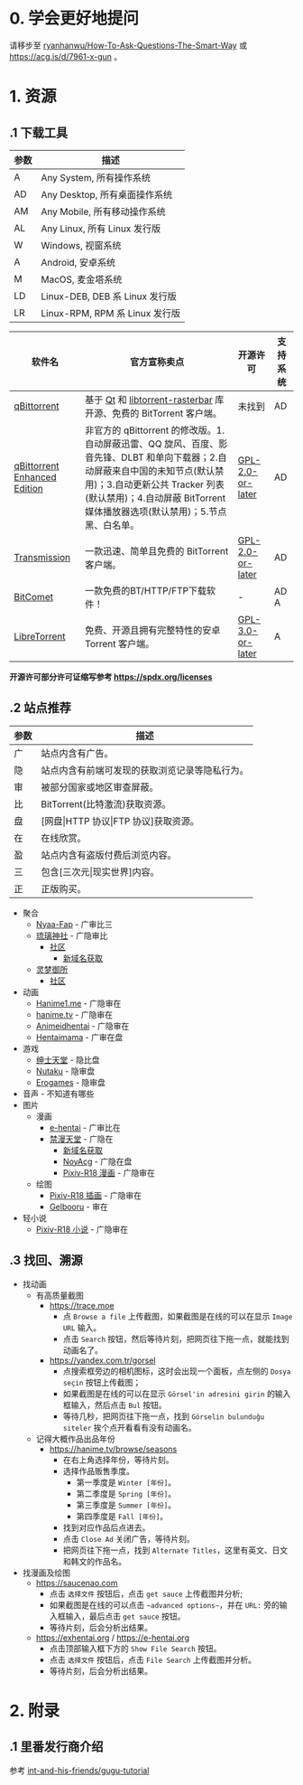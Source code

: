 # 0. 学会更好地提问

请移步至 [ryanhanwu/How-To-Ask-Questions-The-Smart-Way](https://github.com/ryanhanwu/How-To-Ask-Questions-The-Smart-Way) 或 https://acg.is/d/7961-x-gun 。

# 1. 资源

## .1 下载工具

参数 | 描述
| - | -
A | Any System, 所有操作系统
AD | Any Desktop, 所有桌面操作系统
AM | Any Mobile, 所有移动操作系统
AL | Any Linux, 所有 Linux 发行版
W | Windows, 视窗系统
A | Android, 安卓系统
M | MacOS, 麦金塔系统
LD | Linux-DEB, DEB 系 Linux 发行版
LR | Linux-RPM, RPM 系 Linux 发行版

软件名 | 官方宣称卖点 | 开源许可 | 支持系统
| - | - | - | -
[qBittorrent](https://www.qbittorrent.org/download.php) | 基于 [Qt](https://www.qt.io/zh-cn) 和 [libtorrent-rasterbar](https://www.libtorrent.org/) 库开源、免费的 BitTorrent 客户端。 | 未找到 | AD
[qBittorrent Enhanced Edition](https://github.com/c0re100/qBittorrent-Enhanced-Edition) | 非官方的 qBittorrent 的修改版。1.自动屏蔽迅雷、QQ 旋风、百度、影音先锋、DLBT 和单向下载器；2.自动屏蔽来自中国的未知节点(默认禁用)；3.自动更新公共 Tracker 列表(默认禁用)；4.自动屏蔽 BitTorrent 媒体播放器选项(默认禁用)；5.节点黑、白名单。 | [GPL-2.0-or-later](https://github.com/c0re100/qBittorrent-Enhanced-Edition/blob/v4_4_x/COPYING) | AD
[Transmission](https://transmissionbt.com) | 一款迅速、简单且免费的 BitTorrent 客户端。 | [GPL-2.0-or-later](https://github.com/transmission/transmission/blob/main/COPYING) | AD
[BitComet](https://www.bitcomet.com/tw) | 一款免费的BT/HTTP/FTP下载软件！ | - | AD A
[LibreTorrent](https://github.com/proninyaroslav/libretorrent/releases) | 免费、开源且拥有完整特性的安卓 Torrent 客户端。 | [GPL-3.0-or-later](https://github.com/proninyaroslav/libretorrent/blob/master/LICENSE.md) | A

**开源许可部分许可证缩写参考 https://spdx.org/licenses**


## .2 站点推荐

参数 | 描述
| - | -
广 | 站点内含有广告。
隐 | 站点内含有前端可发现的获取浏览记录等隐私行为。
审 | 被部分国家或地区审查屏蔽。
比 | BitTorrent(比特激流)获取资源。
盘 | [网盘\|HTTP 协议\|FTP 协议]获取资源。
在 | 在线欣赏。
盈 | 站点内含有盗版付费后浏览内容。
三 | 包含[三次元\|现实世界]内容。
正 | 正版购买。

- 聚合
  - [Nyaa-Fap](https://sukebei.nyaa.si) - 广审比三
  - [琉璃神社](https://hacg.cat/wp) - 广隐审比
    - [社区](https://hacg.cat/wp/bbs)
	  - [新域名获取](https://acg.gy)
  - [灵梦御所](https://blog.reimu.net)
    - [社区](https://acg.is)
- 动画
  - [Hanime1.me](https://hanime1.me) - 广隐审在
  - [hanime.tv](https://hanime.tv) - 广隐审在
  - [Animeidhentai](https://animeidhentai.com) - 广隐审在
  - [Hentaimama](https://hentaimama.io) - 广审在盘
- 游戏
  - [绅士天堂](https://www.aigalgame.com) - 隐比盘
  - [Nutaku](https://www.nutaku.net/zh) - 隐审盘
  - [Erogames](https://erogames.com/zh) - 隐审盘
- 音声 - 不知道有哪些
- 图片
  - 漫画
    - [e-hentai](https://e-hentai.org) - 广审比在
    - [禁漫天堂](jmcomic.asia) - 广隐在
  	  - [新域名获取](https://acg.gy)
	  - [NoyAcg](https://web.noy.asia) - 广隐在盘
	  - [Pixiv-R18 漫画](https://www.pixiv.net/manga?r=1) - 广隐审在
  - 绘图
    - [Pixiv-R18 插画](https://www.pixiv.net/cate_r18.php) - 广隐审在
    - [Gelbooru](https://gelbooru.com) - 审在
- 轻小说
  - [Pixiv-R18 小说](https://www.pixiv.net/novel/cate_r18.php) - 广隐审在


## .3 找回、溯源

- 找动画
  - 有高质量截图
    - https://trace.moe
      - 点 `Browse a file` 上传截图，如果截图是在线的可以在显示 `Image URL` 输入。
      - 点击 `Search` 按钮，然后等待片刻，把网页往下拖一点，就能找到动画名了。
    - https://yandex.com.tr/gorsel
      - 点搜索框旁边的相机图标，这时会出现一个面板，点左侧的 `Dosya seçin` 按钮上传截图；
      - 如果截图是在线的可以在显示 `Görsel'in adresini girin` 的输入框输入，然后点击 `Bul` 按钮。
      - 等待几秒，把网页往下拖一点，找到 `Görselin bulunduğu siteler` 挨个点开看看有没有动画名。
  - 记得大概作品出品年份
    - https://hanime.tv/browse/seasons
      - 在右上角选择年份，等待片刻。
      - 选择作品贩售季度。
        - 第一季度是 `Winter [年份]`。
        - 第二季度是 `Spring [年份]`。
        - 第三季度是 `Summer [年份]`。
        - 第四季度是 `Fall [年份]`。
      - 找到对应作品后点进去。
      - 点击 `Close Ad` 关闭广告，等待片刻。
      - 把网页往下拖一点，找到  `Alternate Titles`，这里有英文、日文和韩文的作品名。
- 找漫画及绘图
  - https://saucenao.com
    - 点击 `选择文件` 按钮后，点击 `get sauce` 上传截图并分析;
    - 如果截图是在线的可以点击 `~advanced options~`，并在 `URL:` 旁的输入框输入，最后点击 `get sauce` 按钮。
    - 等待片刻，后会分析出结果。
  - https://exhentai.org / https://e-hentai.org
    - 点击顶部输入框下方的 `Show File Search` 按钮。
    - 点击 `选择文件` 按钮后，点击 `File Search` 上传截图并分析。
    - 等待片刻，后会分析出结果。


# 2. 附录

## .1 里番发行商介绍

参考 [int-and-his-friends/gugu-tutorial](https://github.com/int-and-his-friends/gugu-tutorial)